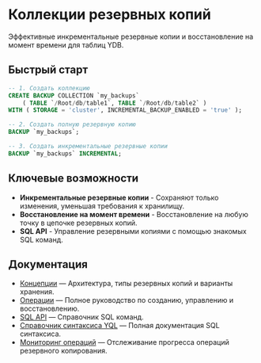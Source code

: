 # Коллекции резервных копий

Эффективные инкрементальные резервные копии и восстановление на момент времени для таблиц YDB.

## Быстрый старт

```sql
-- 1. Создать коллекцию
CREATE BACKUP COLLECTION `my_backups`
    ( TABLE `/Root/db/table1`, TABLE `/Root/db/table2` )
WITH ( STORAGE = 'cluster', INCREMENTAL_BACKUP_ENABLED = 'true' );

-- 2. Создать полную резервную копию
BACKUP `my_backups`;

-- 3. Создать инкрементальные резервные копии
BACKUP `my_backups` INCREMENTAL;
```

## Ключевые возможности

- **Инкрементальные резервные копии** - Сохраняют только изменения, уменьшая требования к хранилищу.
- **Восстановление на момент времени** - Восстановление на любую точку в цепочке резервных копий.
- **SQL API** - Управление резервными копиями с помощью знакомых SQL команд.

## Документация

- [Концепции](concepts.md) — Архитектура, типы резервных копий и варианты хранения.
- [Операции](operations.md) — Полное руководство по созданию, управлению и восстановлению.
- [SQL API](sql-api.md) — Справочник SQL команд.
- [Справочник синтаксиса YQL](ru/core/yql/reference/syntax/backup-collections.md) — Полная документация SQL синтаксиса.
- [Мониторинг операций](../../operation-list.md) — Отслеживание прогресса операций резервного копирования.
